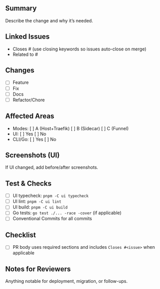 ## Summary

Describe the change and why it’s needed.

## Linked Issues

- Closes #<issue> (use closing keywords so issues auto-close on merge)
- Related to #<issue>

## Changes

- [ ] Feature
- [ ] Fix
- [ ] Docs
- [ ] Refactor/Chore

## Affected Areas

- Modes: [ ] A (Host+Traefik) [ ] B (Sidecar) [ ] C (Funnel)
- UI: [ ] Yes [ ] No
- CLI/Go: [ ] Yes [ ] No

## Screenshots (UI)

If UI changed, add before/after screenshots.

## Test & Checks

- [ ] UI typecheck: `pnpm -C ui typecheck`
- [ ] UI lint: `pnpm -C ui lint`
- [ ] UI build: `pnpm -C ui build`
- [ ] Go tests: `go test ./... -race -cover` (if applicable)
- [ ] Conventional Commits for all commits

## Checklist
- [ ] PR body uses required sections and includes `Closes #<issue>` when applicable

## Notes for Reviewers

Anything notable for deployment, migration, or follow-ups.
